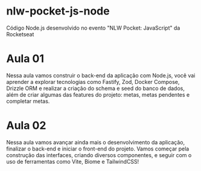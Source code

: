 # nlw-pocket-js-node
Código Node.js desenvolvido no evento "NLW Pocket: JavaScript" da Rocketseat

# Aula 01

Nessa aula vamos construir o back-end da aplicação com Node.js, você vai aprender a explorar tecnologias como Fastify, Zod,  Docker Compose, Drizzle ORM e realizar a criação do schema e seed do banco de dados, além de criar algumas das features do projeto: metas, metas pendentes e completar metas.

# Aula 02

Nessa aula vamos avançar ainda mais o desenvolvimento da aplicação, finalizar o back-end e iniciar o front-end do projeto. Vamos começar pela construção das interfaces, criando diversos componentes, e seguir com o uso de ferramentas como Vite, Biome e TailwindCSS!